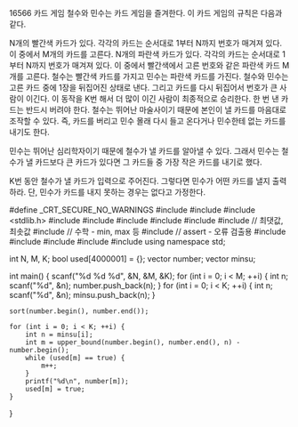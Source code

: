 16566 카드 게임
철수와 민수는 카드 게임을 즐겨한다. 이 카드 게임의 규칙은 다음과 같다.

N개의 빨간색 카드가 있다. 각각의 카드는 순서대로 1부터 N까지 번호가 매겨져 있다. 이 중에서 M개의 카드를 고른다.
N개의 파란색 카드가 있다. 각각의 카드는 순서대로 1부터 N까지 번호가 매겨져 있다. 이 중에서 빨간색에서 고른 번호와 같은 파란색 카드 M개를 고른다.
철수는 빨간색 카드를 가지고 민수는 파란색 카드를 가진다.
철수와 민수는 고른 카드 중에 1장을 뒤집어진 상태로 낸다. 그리고 카드를 다시 뒤집어서 번호가 큰 사람이 이긴다. 이 동작을 K번 해서 더 많이 이긴 사람이 최종적으로 승리한다. 
한 번 낸 카드는 반드시 버려야 한다.
철수는 뛰어난 마술사이기 때문에 본인이 낼 카드를 마음대로 조작할 수 있다. 즉, 카드를 버리고 민수 몰래 다시 들고 온다거나 민수한테 없는 카드를 내기도 한다.

민수는 뛰어난 심리학자이기 때문에 철수가 낼 카드를 알아낼 수 있다. 그래서 민수는 철수가 낼 카드보다 큰 카드가 있다면 그 카드들 중 가장 작은 카드를 내기로 했다.

K번 동안 철수가 낼 카드가 입력으로 주어진다. 그렇다면 민수가 어떤 카드를 낼지 출력하라. 단, 민수가 카드를 내지 못하는 경우는 없다고 가정한다.



#define _CRT_SECURE_NO_WARNINGS
#include <numeric>
#include <cstdio>
#include <stdlib.h>
#include <iostream>
#include <cstring>
#include <string>
#include <algorithm>
#include <vector>
#include <climits>   // 최댓값, 최솟값
#include <cmath>   // 수학 - min, max 등
#include <cassert>   // assert - 오류 검출용
#include <queue>
#include <stack>
#include <deque>
#include <map>
#include <set>
using namespace std;

int N, M, K;
bool used[4000001] = {};
vector<int> number;
vector<int> minsu;

int main() {
	scanf("%d %d %d", &N, &M, &K);
	for (int i = 0; i < M; ++i) {
		int n;
		scanf("%d", &n);
		number.push_back(n);
	}
	for (int i = 0; i < K; ++i) {
		int n;
		scanf("%d", &n);
		minsu.push_back(n);
	}

	sort(number.begin(), number.end());

	for (int i = 0; i < K; ++i) {
		int n = minsu[i];
		int m = upper_bound(number.begin(), number.end(), n) - number.begin();
		while (used[m] == true) {
			m++;
		}
		printf("%d\n", number[m]);
		used[m] = true;
	}
}
